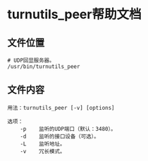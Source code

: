 # turnutils_peer帮助文档

## 文件位置

```
# UDP回显服务器。
/usr/bin/turnutils_peer
```

## 文件内容

```
用法：turnutils_peer [-v] [options]

选项：
    -p    监听的UDP端口（默认：3480）。
    -d    监听的接口设备（可选）。
    -L    监听地址。
    -v    冗长模式。
```
